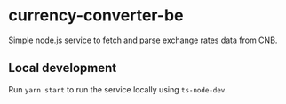 # currency-converter-be

Simple node.js service to fetch and parse exchange rates data from CNB.

## Local development

Run `yarn start` to run the service locally using `ts-node-dev`.
